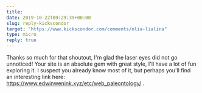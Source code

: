 ```yaml
---
title: 
date: 2019-10-22T09:29:39+00:00
slug: reply-kickscondor
target: "https://www.kickscondor.com/comments/olia-lialina"
type: micro
reply: true
---
```

Thanks so much for that shoutout, I'm glad the laser eyes did not go unnoticed! Your site is an absolute gem with great style, I'll have a lot of fun exploring it. I suspect you already know most of it, but perhaps you'll find an interesting link here: https://www.edwinwenink.xyz/etc/web_paleontology/ . 
